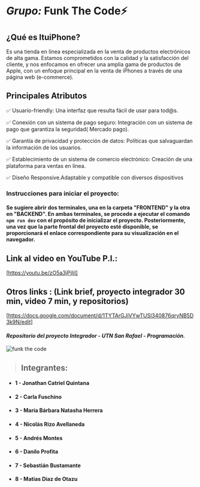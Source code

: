# _Grupo:_ **Funk The Code**⚡


## ¿Qué es ItuiPhone?
Es una tienda en línea especializada en la venta de productos electrónicos de alta gama. Estamos comprometidos con la calidad y la satisfacción del cliente, y nos enfocamos en ofrecer una amplia gama de productos de Apple, con un enfoque principal en la venta de iPhones a través de una página web (e-commerce).

##  Principales Atributos 

✅ Usuario-friendly: Una interfaz que resulta fácil de usar para tod@s.

✅ Conexión con un sistema de pago seguro: Integración con un sistema de pago que garantiza la seguridad( Mercado pago).

✅ Garantía de privacidad y protección de datos: Políticas que salvaguardan la información de los usuarios.

✅ Establecimiento de un sistema de comercio electrónico: Creación de una plataforma para ventas en línea.

✅ Diseño Responsive.Adaptable y compatible con diversos dispositivos



### Instrucciones para iniciar el proyecto:
#### Se sugiere abrir dos terminales, una en la carpeta "FRONTEND" y la otra en "BACKEND". En ambas terminales, se procede a ejecutar el comando `npm run dev` con el propósito de inicializar el proyecto. Posteriormente, una vez que la parte frontal del proyecto esté disponible, se proporcionará el enlace correspondiente para su visualización en el navegador.

## Link al video en YouTube P.I.:
[https://youtu.be/zO5a3jPjIjI]

## Otros links : (Link brief, proyecto integrador 30 min, video 7 min, y repositorios)
[https://docs.google.com/document/d/1TYTArGJjVYwTUSl340876qryNB5D3k9N/edit]
 

#### _Repositorio del proyecto Integrador - UTN San Rafael - Programación._

![funk the code](https://media0.giphy.com/media/v1.Y2lkPTc5MGI3NjExMnJzMWNhYnphcGR5bHI1d3Vrc3JreXNvMml0bDc0M3RiejY2MzFrOCZlcD12MV9pbnRlcm5hbF9naWZfYnlfaWQmY3Q9Zw/SWoSkN6DxTszqIKEqv/giphy.gif)

> ## **Integrantes**:

- #### 1 - Jonathan Catriel Quintana
- #### 2 - Carla Fuschino
- #### 3 - María Bárbara Natasha Herrera
- #### 4 - Nicolás Rizo Avellaneda
- #### 5 - Andrés Montes
- #### 6 - Danilo Profita
- #### 7 - Sebastián Bustamante
- #### 8 - Matias Diaz de Otazu



